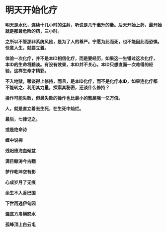 明天开始化疗
====



**明天是水化，连续十几小时的注射，听说是几千毫升的量。后天开始上药，最开始就是那最危险的药，三小时。**

**之所以不管那非系统风险，是为了人的尊严。宁愿为此而死，也不能因此而恐惧。快意人生，就要立着。**

**体验一次化疗，并不是本ID相信化疗，而是要经历，如果这一生错过这次化疗，本ID的生命将黯淡。有没有效果，本ID并不关心，本ID只想直面一次难得的经验，这样生命才精彩。**

**不入地狱，哪谈得上修持，而且，是本ID化疗，而不是化疗本ID，如果连化疗都不能转之、利用其力量，探索其秘密，还谈什么修持？**

**操作可能失败，但最失败的操作也比最小的憋屈强一亿万倍。**

**人，就是直立着去生死，在生死中灿烂。**

**最后，七律记之。**

**或是绝命诗**

**缠中说禅**

**残阳堕海血倾盆**

**满目鲸涛今古翻**

**梦作乾坤空有影**

**心成岁月了无痕**

**余生不入香巴国**

**下世再逃伊甸园**

**漏底方舟横怒水**

**孤峰顶上白云屯**
